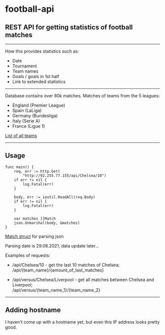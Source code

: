 # football-api

## REST API for getting statistics of football matches
 ---
How this provides statistics such as:
* Date
* Tournament
* Team names
* Goals / goals in 1st half
* Link to extended statistics

--- 

Database contains over 80k matches. Matches of teams from the 5 leagues:
* England (Premier League)
* Spain (LaLiga)
* Germany (Bundesliga)
* Italy (Serie A)
* France (Ligue 1)

[List of all teams](./teams.csv)

---

## Usage
```golang
func main() {
    req, err := http.Get(
        "http://92.255.77.155/api/Chelsea/10")
	if err != nil {
		log.Fatal(err)
	}

	body, err := ioutil.ReadAll(req.Body)
	if err != nil {
		log.Fatal(err)
	}

	var matches []Match
	json.Unmarshal(body, &matches)
}
```
[Match struct](./internal/model/match.go) for parsing json

Parsing date is 29.08.2021, data update later...

Examples of requests:
* /api/Chelsea/10 - get the last 10 matches of Chelsea; /api/{team_name}/{amount_of_last_matches}

* /api/versus/Chelsea/Liverpool - get all matches between Chelsea and Liverpool;   
/api/versus/{team_name_1}/{team_name_2}


---

## Adding hostname
I haven't come up with a hostname yet, but even this IP address looks pretty good.